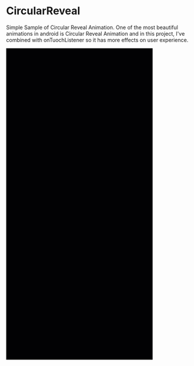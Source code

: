 # CircularReveal
Simple Sample of Circular Reveal Animation.
One of the most beautiful animations in android is Circular Reveal Animation and in this project, I've combined with onTuochListener so it has more 
effects on user experience.


![](Circular.gif)
